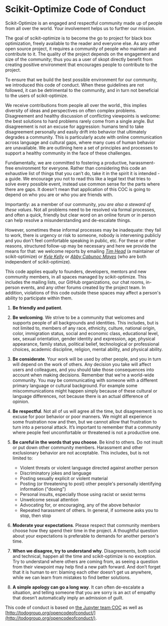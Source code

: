# Scikit-Optimize Code of Conduct

Scikit-Optimize is an engaged and respectful community made up of people
from all over the world. Your involvement helps us to further our
mission.

The goal of scikit-optimize is to become the go to project for black box
optimization, freely available to the reader and everyone else. As any other
open source project, it requires a community of people who maintain and
contribute to it. The quality of the project depends on the engagement and
size of the community; thus you as a user of skopt directly benefit from
creating positive environment that encourages people to contribute to the
project.

To ensure that we build the best possible environment for our community, we
introduced this code of conduct. When these guidelines are not followed, it
can be detrimental to the community, and in turn not beneficial to the users of
scikit-optimize.

We receive contributions from people all over the world., this implies
diversity of ideas and perspectives on often complex
problems. Disagreement and healthy discussion of conflicting viewpoints is
welcome: the best solutions to hard problems rarely come from a single angle.
But disagreement is not an excuse for aggression: humans tend to take
disagreement personally and easily drift into behavior that ultimately degrades
a community. This is particularly acute with online communication across
language and cultural gaps, where many cues of human behavior are unavailable.
We are outlining here a set of principles and processes to support a
healthy community in the face of these challenges.

Fundamentally, we are committed to fostering a productive, harassment-free
environment for everyone. Rather than considering this code an exhaustive list
of things that you can’t do, take it in the spirit it is intended - a guide. We
encourage you not to read this like a legal text that tries to solve every
possible event, instead use common sense for the parts where there are gaps. It
doesn't mean that application of this COC is going to depend on who you are or
who you are friends with.

Importantly: as a member of our community, *you are also a steward of these
values*.  Not all problems need to be resolved via formal processes, and often
a quick, friendly but clear word on an online forum or in person can help
resolve a misunderstanding and de-escalate things.

However, sometimes these informal processes may be inadequate: they fail to
work, there is urgency or risk to someone, nobody is intervening publicly and
you don't feel comfortable speaking in public, etc.  For these or other
reasons, structured follow-up may be necessary and here we provide the means
for that: we welcome reports by emailing
[*Tim Head*](mailto:tim@wildtreetech.com) (a maintainer of
scikit-optimize) or [*Kyle Kelly*](mailto:rgbkrk@gmail.com) or [*Abby Cabunoc Mayes*](mailto:abbycabs@gmail.com) (who are both independent of scikit-optimize).

This code applies equally to founders, developers, mentors and new community
members, in all spaces managed by scikit-optimize. This
includes the mailing lists, our GitHub organizations, our chat rooms, in-person
events, and any other forums created by the project team. In addition,
violations of this code outside these spaces may affect a person's ability to
participate within them.


1. **Be friendly and patient**.

2. **Be welcoming**. We strive to be a community that welcomes and supports
   people of all backgrounds and identities. This includes, but is not limited
   to, members of any race, ethnicity, culture, national origin, color,
   immigration status, social and economic class, educational level, sex, sexual
   orientation, gender identity and expression, age, physical appearance, family
   status, political belief, technological or professional choices, academic
   discipline, religion, mental ability, and physical ability.

3. **Be considerate**. Your work will be used by other people, and you in turn
   will depend on the work of others. Any decision you take will affect users
   and colleagues, and you should take those consequences into account when
   making decisions. Remember that we're a world-wide community. You may be
   communicating with someone with a different primary language or cultural
   background. For example some miscommunications might happen simply because
   of these cultural or language differences, not because there is an actual
   difference of opinion.

4. **Be respectful**. Not all of us will agree all the time, but disagreement is
   no excuse for poor behavior or poor manners. We might all experience some
   frustration now and then, but we cannot allow that frustration to turn into a
   personal attack. It’s important to remember that a community where people
   feel uncomfortable or threatened is not a productive one.

5. **Be careful in the words that you choose**. Be kind to others. Do not insult
   or put down other community members. Harassment and other exclusionary
   behavior are not acceptable. This includes, but is not limited to:
   * Violent threats or violent language directed against another person
   * Discriminatory jokes and language
   * Posting sexually explicit or violent material
   * Posting (or threatening to post) other people's personally identifying
     information ("doxing")
   * Personal insults, especially those using racist or sexist terms
   * Unwelcome sexual attention
   * Advocating for, or encouraging, any of the above behavior
   * Repeated harassment of others. In general, if someone asks you to stop,
     then stop

6. **Moderate your expectations**. Please respect that community members choose
   how they spend their time in the project. A thoughtful question about your
   expectations is preferable to demands for another person's time.

7. **When we disagree, try to understand why**. Disagreements, both social and
   technical, happen all the time and scikit-optimize is no exception.  Try to
   understand where others are coming from, as seeing a question from their
   viewpoint may help find a new path forward.  And don’t forget that it is
   human to err: blaming each other doesn’t get us anywhere, while we can learn
   from mistakes to find better solutions.

8. **A simple apology can go a long way**. It can often de-escalate a situation,
   and telling someone that you are sorry is an act of empathy that doesn’t
   automatically imply an admission of guilt.


This code of conduct is based on [the Jupyter team COC](https://github.com/jupyter/governance/blob/4345f740ed98c7aa578a9482fa36cf5de663ab54/conduct/code_of_conduct.md) as well as [http://todogroup.org/opencodeofconduct/](http://todogroup.org/opencodeofconduct/).
